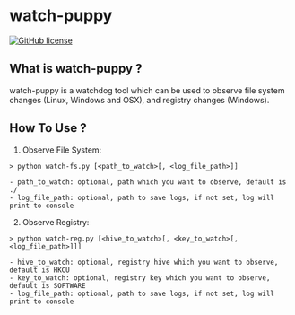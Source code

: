 # watch-puppy

[![GitHub license](https://img.shields.io/badge/license-WTFPL-blue.svg)](https://raw.githubusercontent.com/peitaosu/watch-puppy/master/LICENSE)

## What is watch-puppy ?

watch-puppy is a watchdog tool which can be used to observe file system changes (Linux, Windows and OSX), and registry changes (Windows).

## How To Use ?

1. Observe File System:

```
> python watch-fs.py [<path_to_watch>[, <log_file_path>]]

- path_to_watch: optional, path which you want to observe, default is ./
- log_file_path: optional, path to save logs, if not set, log will print to console
```

2. Observe Registry:

```
> python watch-reg.py [<hive_to_watch>[, <key_to_watch>[, <log_file_path>]]]

- hive_to_watch: optional, registry hive which you want to observe, default is HKCU
- key_to_watch: optional, registry key which you want to observe, default is SOFTWARE
- log_file_path: optional, path to save logs, if not set, log will print to console
```